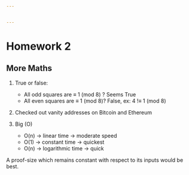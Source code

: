 ```yaml
---


---
```


<h1 id="homework-2">Homework 2</h1>
<h2 id="more-maths">More Maths</h2>
<ol>
<li>
<p>True or false:</p>
<ul>
<li>All odd squares are ≡ 1 (mod 8) ? Seems True</li>
<li>All even squares are ≡ 1 (mod 8)? False, ex: 4 !≡ 1 (mod 8)</li>
</ul>
</li>
<li>
<p>Checked out vanity addresses on Bitcoin and Ethereum</p>
</li>
<li>
<p>Big (O)</p>
<ul>
<li>O(n) -&gt; linear time  -&gt; moderate speed</li>
<li>O(1) -&gt; constant time -&gt; quickest</li>
<li>O(n) -&gt; logarithmic time -&gt; quick</li>
</ul>
</li>
</ol>
<p>A proof-size which remains constant with respect to its inputs would be best.</p>

